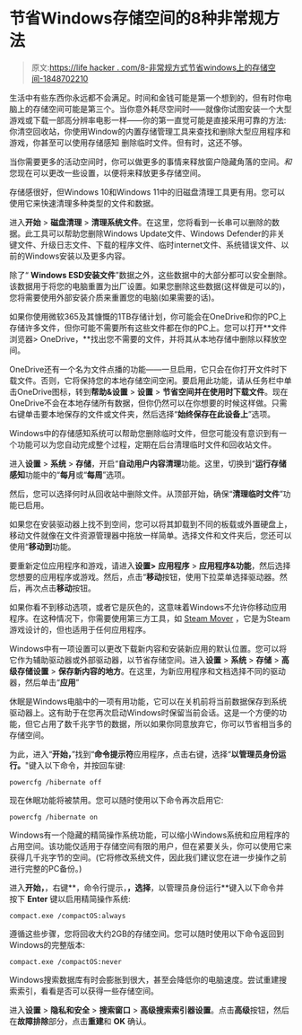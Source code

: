 # 节省Windows存储空间的8种非常规方法

> 原文:[https://life hacker . com/8-非常规方式节省windows上的存储空间-1848702210](https://lifehacker.com/8-unconventional-ways-to-save-storage-space-on-windows-1848702210)

生活中有些东西你永远都不会满足。时间和金钱可能是第一个想到的，但有时你电脑上的存储空间可能是第三个。当你意外耗尽空间时——就像你试图安装一个大型游戏或下载一部高分辨率电影一样——你的第一直觉可能是直接采用可靠的方法:你清空回收站，你使用Window的内置存储管理工具来查找和删除大型应用程序和游戏，你甚至可以使用存储感知 删除临时文件。但有时，这还不够。 

当你需要更多的活动空间时，你可以做更多的事情来释放窗户隐藏角落的空间。*和*您现在可以更改一些设置，以便将来释放更多存储空间。

存储感很好，但Windows 10和Windows 11中的旧磁盘清理工具更有用。您可以使用它来快速清理多种类型的文件和数据。

进入**开始** > **磁盘清理** > **清理系统文件**。在这里，您将看到一长串可以删除的数据。此工具可以帮助您删除Windows Update文件、Windows Defender的非关键文件、升级日志文件、下载的程序文件、临时internet文件、系统错误文件、以前的Windows安装以及更多内容。

除了“ **Windows ESD安装文件**”数据之外，这些数据中的大部分都可以安全删除。该数据用于将您的电脑重置为出厂设置。如果您删除这些数据(这样做是可以的)，您将需要使用外部安装介质来重置您的电脑(如果需要的话)。

如果你使用微软365及其慷慨的1TB存储计划，你可能会在OneDrive和你的PC上存储许多文件，但你可能不需要所有这些文件都在你的PC上。您可以打开**文件浏览器> OneDrive，**找出您不需要的文件，并将其从本地存储中删除以释放空间。

OneDrive还有一个名为文件点播的功能——一旦启用，它只会在你打开文件时下载文件。否则，它将保持您的本地存储空间空闲。要启用此功能，请从任务栏中单击OneDrive图标，转到**帮助&设置** > **设置** > **节省空间并在使用时下载文件**。现在OneDrive不会在本地存储所有数据，但你仍然可以在你想要的时候这样做。只需右键单击要本地保存的文件或文件夹，然后选择“**始终保存在此设备上**”选项。

Windows中的存储感知系统可以帮助您删除临时文件，但您可能没有意识到有一个功能可以为您自动完成整个过程，定期在后台清理临时文件和回收站文件。

进入**设置** > **系统** > **存储**，开启“**自动用户内容清理**功能。这里，切换到“**运行存储感知**功能中的“**每月**或“**每周**”选项。

然后，您可以选择何时从回收站中删除文件。从顶部开始，确保“**清理临时文件**”功能已启用。

如果您在安装驱动器上找不到空间，您可以将其卸载到不同的板载或外置硬盘上，移动文件就像在文件资源管理器中拖放一样简单。选择文件和文件夹后，您还可以使用“**移动到**功能。

要重新定位应用程序和游戏，请进入**设置>** **应用程序** > **应用程序&功能**，然后选择您想要的应用程序或游戏。然后，点击“**移动**按钮，使用下拉菜单选择驱动器。然后，再次点击**移动**按钮。

如果你看不到移动选项，或者它是灰色的，这意味着Windows不允许你移动应用程序。在这种情况下，你需要使用第三方工具，如 [Steam Mover](http://www.traynier.com/software/steammover) ，它是为Steam游戏设计的，但也适用于任何应用程序。

Windows中有一项设置可以更改下载新内容和安装新应用的默认位置。您可以将它作为辅助驱动器或外部驱动器，以节省存储空间。进入**设置** > **系统** > **存储** > **高级存储设置** > **保存新内容的地方**。在这里，为新应用程序和文档选择不同的驱动器，然后单击“**应用**”

休眠是Windows电脑中的一项有用功能，它可以在关机前将当前数据保存到系统驱动器上。这有助于在您再次启动Windows时保留当前会话。这是一个方便的功能，但它占用了数千兆字节的数据，所以如果你同意放弃它，你可以节省相当多的存储空间。

为此，进入“**开始，**”找到“**命令提示符**应用程序，点击右键，选择“**以管理员身份运行。**"键入以下命令，并按回车键:

`powercfg /hibernate off`

现在休眠功能将被禁用。您可以随时使用以下命令再次启用它:

`powercfg /hibernate on`

Windows有一个隐藏的精简操作系统功能，可以缩小Windows系统和应用程序的占用空间。该功能仅适用于存储空间有限的用户，但在紧要关头，你可以使用它来获得几千兆字节的空间。(它将修改系统文件，因此我们建议您在进一步操作之前进行完整的PC备份。)

进入**开始，**，右键**，命令行提示，**，选择**，以管理员身份运行**键入以下命令并按下 **Enter** 键以启用精简操作系统:

`compact.exe /compactOS:always`

遵循这些步骤，您将回收大约2GB的存储空间。您可以随时使用以下命令返回到Windows的完整版本:

`compact.exe /compactOS:never`

Windows搜索数据库有时会膨胀到很大，甚至会降低你的电脑速度。尝试重建搜索索引，看看是否可以获得一些存储空间。

进入**设置** > **隐私和安全** > **搜索窗口** > **高级搜索索引器设置**。点击**高级**按钮，然后在**故障排除**部分，点击**重建**和 **OK** 确认。
